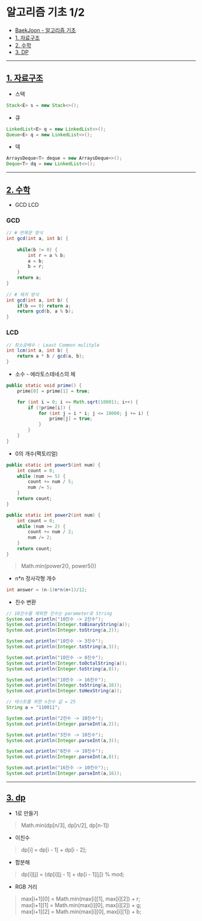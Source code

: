 # 알고리즘 기초 1/2
- [BaekJoon - 알고리즘 기초](https://code.plus/course/41)
- [1. 자료구조](#1-자료구조)
- [2. 수학](#2-수학)
- [3. DP](#3-dp)

---------------------------------------------------------------------------------------
## [1. 자료구조](https://github.com/kazean/algorithm/tree/main/README/data_structure)
- 스택
```java
Stack<E> s = new Stack<>();
```
- 큐
```java
LinkedList<E> q = new LinkedList<>();
Queue<E> q = new LinkedList<>();
```
- 덱
```java
ArraysDeque<T> deque = new ArraysDeque<>();
Deque<T> dq = new LinkedList<>();
```


---------------------------------------------------------------------------------------
## [2. 수학](https://github.com/kazean/algorithm/tree/main/README/math)
- GCD LCD
### GCD
```java
// # 반복문 방식
int gcd(int a, int b) {
	
	while(b != 0) {
		int r = a % b;
		a = b;
		b = r;
	}
	return a;
}
 
// # 재귀 방식
int gcd(int a, int b) {
	if(b == 0) return a;
	return gcd(b, a % b);
}
```
### LCD
```java
// 최소공배수 : Least Common mulitple
int lcm(int a, int b) {
	return a * b / gcd(a, b);
}
```
- 소수 - 에라토스테네스의 체
```java
public static void prime() {
    prime[0] = prime[1] = true;

    for (int i = 0; i <= Math.sqrt(10001); i++) {
        if (!prime[i]) {
            for (int j = i * i; j <= 10000; j += i) {
                prime[j] = true;
            }
        }
    }
}
```
- 0의 개수(팩토리얼)
```java
public static int power5(int num) {
    int count = 0;
    while (num >= 5) {
        count += num / 5;
        num /= 5;
    }
    return count;
}

public static int power2(int num) {
    int count = 0;
    while (num >= 2) {
        count += num / 2;
        num /= 2;
    }
    return count;
}
```
> Math.min(power2(), power5())
- n*n 정사각형 개수
```java
int answer = (n-1)n*n(n+1)/12;
```
- 진수 변환
```java
// 10진수를 제외한 진수는 parameter로 String
System.out.println("10진수 -> 2진수");
System.out.println(Integer.toBinaryString(a));
System.out.println(Integer.toString(a,2));

System.out.println("10진수 -> 3진수");
System.out.println(Integer.toString(a,3));

System.out.println("10진수 -> 8진수");
System.out.println(Integer.toOctalString(a));
System.out.println(Integer.toString(a,8));

System.out.println("10진수 -> 16진수");
System.out.println(Integer.toString(a,16));
System.out.println(Integer.toHexString(a));

// 테스트를 위한 n진수 값 = 25
String a = "110011";

System.out.println("2진수 -> 10진수");
System.out.println(Integer.parseInt(a,2));

System.out.println("3진수 -> 10진수");
System.out.println(Integer.parseInt(a,3));

System.out.println("8진수 -> 10진수");
System.out.println(Integer.parseInt(a,8));

System.out.println("16진수 -> 10진수");;
System.out.println(Integer.parseInt(a,16));
```


---------------------------------------------------------------------------------------
## [3. dp](https://github.com/kazean/algorithm/tree/main/README/dp)
- 1로 만들기
> Math.min(dp[n/3], dp[n/2], dp[n-1])
- 이친수
> dp[i] = dp[i - 1] + dp[i - 2];
- 합분해
> dp[i][j] = (dp[i][j - 1] + dp[i - 1][j]) % mod;
- RGB 거리
> max[i+1][0] = Math.min(max[i][1], max[i][2]) + r;  
> max[i+1][1] = Math.min(max[i][0], max[i][2]) + g;  
> max[i+1][2] = Math.min(max[i][0], max[i][1]) + b;